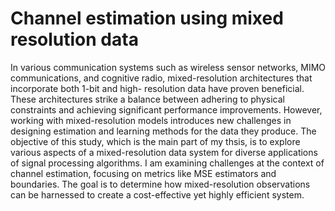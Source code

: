 # Channel estimation using mixed resolution data

In various communication systems such as wireless sensor networks, MIMO communications,
and cognitive radio, mixed-resolution architectures that incorporate both 1-bit and high-
resolution data have proven beneficial. These architectures strike a balance between adhering
to physical constraints and achieving significant performance improvements. However, working
with mixed-resolution models introduces new challenges in designing estimation and learning
methods for the data they produce. The objective of this study, which is the main part of my thsis, is to explore various aspects of a
mixed-resolution data system for diverse applications of signal processing algorithms. I am
examining challenges at the context of channel estimation, focusing on metrics like
MSE estimators and boundaries. The goal is to determine how mixed-resolution observations
can be harnessed to create a cost-effective yet highly efficient system.
